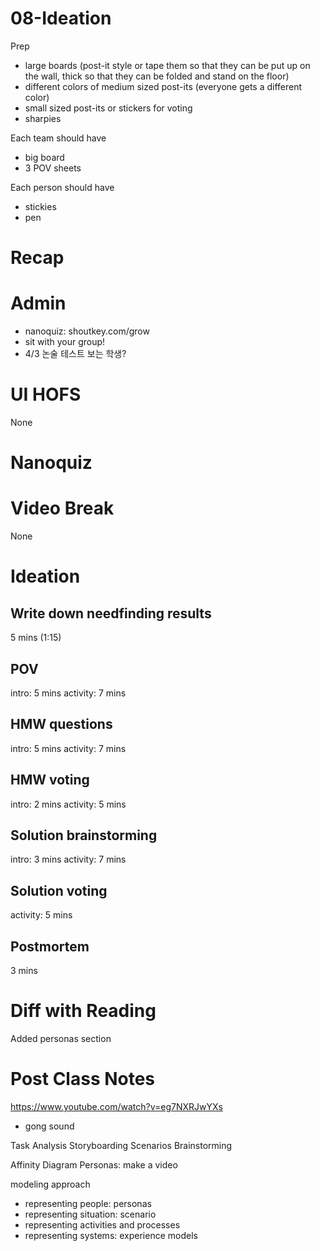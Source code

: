 # 08-Ideation

Prep

- large boards (post-it style or tape them so that they can be put up on the wall, thick so that they can be folded and stand on the floor)
- different colors of medium sized post-its (everyone gets a different color)
- small sized post-its or stickers for voting
- sharpies
Each team should have

- big board
- 3 POV sheets

Each person should have

- stickies
- pen



# Recap


# Admin
- nanoquiz: shoutkey.com/grow
- sit with your group!
- 4/3 논술 테스트 보는 학생?

# UI HOFS
None

# Nanoquiz


# Video Break
None

# Ideation
## Write down needfinding results
5 mins (1:15)

## POV
intro: 5 mins
activity: 7 mins

## HMW questions
intro: 5 mins
activity: 7 mins

## HMW voting
intro: 2 mins
activity: 5 mins

## Solution brainstorming
intro: 3 mins
activity: 7 mins

## Solution voting
activity: 5 mins

## Postmortem
3 mins

# Diff with Reading
Added personas section

# Post Class Notes

https://www.youtube.com/watch?v=eg7NXRJwYXs

- gong sound

Task Analysis
Storyboarding
Scenarios
Brainstorming

Affinity Diagram
Personas: make a video

modeling approach

- representing people: personas
- representing situation: scenario
- representing activities and processes
- representing systems: experience models

